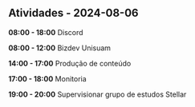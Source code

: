 ## Atividades - 2024-08-06

**08:00 - 18:00**
Discord

**08:00 - 12:00**
Bizdev Unisuam

**14:00 - 17:00**
Produção de conteúdo

**17:00 - 18:00**
Monitoria

**19:00 - 20:00**
Supervisionar grupo de estudos Stellar